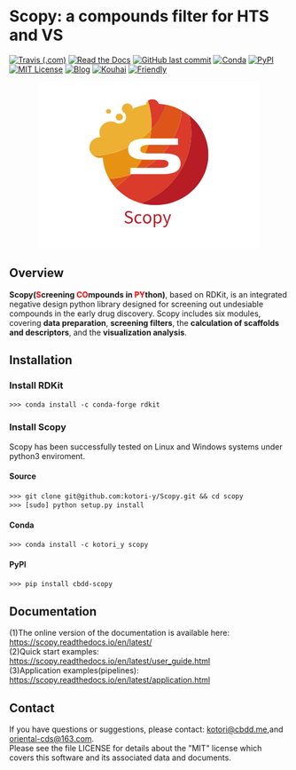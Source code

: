 # Scopy: a compounds filter for HTS and VS

[![Travis (.com)](https://img.shields.io/travis/com/kotori-y/scopy?style=flat-square)](https://travis-ci.com/kotori-y/Scopy) [![Read the Docs](https://img.shields.io/readthedocs/scopy?style=flat-square)](https://scopy.readthedocs.io/en/latest/) [![GitHub last commit](https://img.shields.io/github/last-commit/kotori-y/scopy?style=flat-square)](https://github.com/kotori-y/Scopy/commits/master) [![Conda](https://anaconda.org/kotori_y/scopy/badges/installer/conda.svg)](https://conda.anaconda.org/kotori_y) [![PyPI](https://img.shields.io/badge/Install%20with-pypi-informational?style=flat-square)](https://pypi.org/project/cbdd-scopy/) [![MIT License](https://anaconda.org/kotori_y/scopy/badges/license.svg)](https://anaconda.org/kotori_y/scopy) [![Blog](https://img.shields.io/badge/blog-iamkotori-pink?style=flat-square)](https://blog.iamkotori.com/) [![Kouhai](https://img.shields.io/badge/Kouhai-Ziyi-%23B3D0BE?style=flat-square)](https://github.com/Yangziyi1997) [![Friendly](https://img.shields.io/badge/friendly-Juno-blueviolet?style=flat-square)](https://github.com/xiongguoli)

<div align=center>
    <img src='Scopy.png'>
</div>

## Overview

**Scopy(<font color='red'>S</font>creening <font color='red'>CO</font>mpounds in <font color='red'>PY</font>thon)**, based on RDKit, is an integrated negative design python library designed for screening out undesiable compounds in the early drug discovery. Scopy includes six modules, covering **data preparation**, **screening filters**, the **calculation of scaffolds and descriptors**, and the **visualization analysis**.

## Installation

### Install RDKit

```
>>> conda install -c conda-forge rdkit
```

### Install Scopy

Scopy has been successfully tested on Linux and Windows systems under python3 enviroment.

#### Source

```
>>> git clone git@github.com:kotori-y/Scopy.git && cd scopy
>>> [sudo] python setup.py install
```

#### Conda

```
>>> conda install -c kotori_y scopy
```

#### PyPI

```
>>> pip install cbdd-scopy
```

## Documentation

(1)The online version of the documentation is available here: https://scopy.readthedocs.io/en/latest/<br>(2)Quick start examples: https://scopy.readthedocs.io/en/latest/user_guide.html<br>(3)Application examples(pipelines): https://scopy.readthedocs.io/en/latest/application.html

## Contact

If you have questions or suggestions, please contact: kotori@cbdd.me,and oriental-cds@163.com.<br>Please see the file LICENSE for details about the "MIT" license which covers this software and its associated data and documents.

